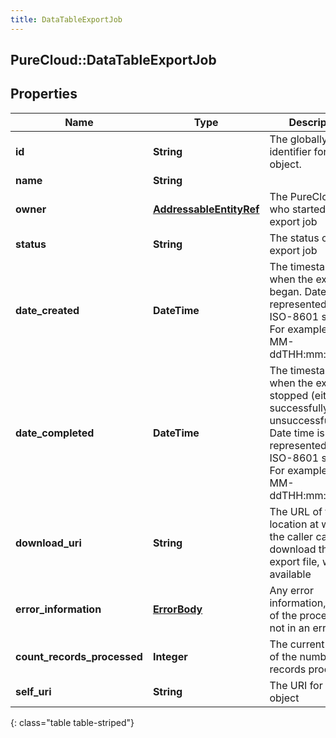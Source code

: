 ```yaml
---
title: DataTableExportJob
---
```

## PureCloud::DataTableExportJob

## Properties

|Name | Type | Description | Notes|
|------------ | ------------- | ------------- | -------------|
| **id** | **String** | The globally unique identifier for the object. | [optional] |
| **name** | **String** |  | [optional] |
| **owner** | [**AddressableEntityRef**](AddressableEntityRef.html) | The PureCloud user who started the export job | [optional] |
| **status** | **String** | The status of the export job | |
| **date_created** | **DateTime** | The timestamp of when the export began. Date time is represented as an ISO-8601 string. For example: yyyy-MM-ddTHH:mm:ss.SSSZ | [optional] |
| **date_completed** | **DateTime** | The timestamp of when the export stopped (either successfully or unsuccessfully). Date time is represented as an ISO-8601 string. For example: yyyy-MM-ddTHH:mm:ss.SSSZ | [optional] |
| **download_uri** | **String** | The URL of the location at which the caller can download the export file, when available | [optional] |
| **error_information** | [**ErrorBody**](ErrorBody.html) | Any error information, or null of the processing is not in an error state | [optional] |
| **count_records_processed** | **Integer** | The current count of the number of records processed | [optional] |
| **self_uri** | **String** | The URI for this object | [optional] |
{: class="table table-striped"}


